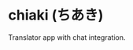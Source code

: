 
chiaki (ちあき)
==================================================
Translator app with chat integration.

